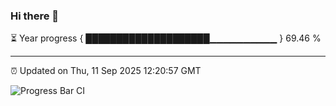 ### Hi there 👋

⏳ Year progress { ████████████████████▁▁▁▁▁▁▁▁▁▁ } 69.46 %

---

⏰ Updated on Thu, 11 Sep 2025 12:20:57 GMT

![Progress Bar CI](https://github.com/Shyam-Makwana/GitHub-Actions-Demo/workflows/Progress%20Bar%20CI/badge.svg)
